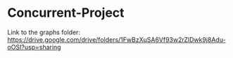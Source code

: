 # Concurrent-Project

Link to the graphs folder: https://drive.google.com/drive/folders/1FwBzXuSA6Vf93w2rZlDwk9j8Adu-oOSI?usp=sharing
